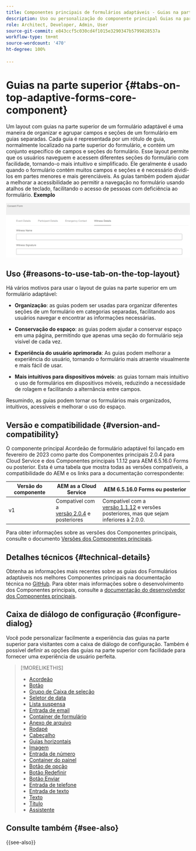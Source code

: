```yaml
---
title: Componentes principais de formulários adaptáveis - Guias na parte superior
description: Uso ou personalização do componente principal Guias na parte superior de formulários adaptáveis.
role: Architect, Developer, Admin, User
source-git-commit: e843ccf5c030cd4f1015e3290347b5799828537a
workflow-type: tm+mt
source-wordcount: '470'
ht-degree: 100%

---
```



# Guias na parte superior {#tabs-on-top-adaptive-forms-core-component}

Um layout com guias na parte superior de um formulário adaptável é uma maneira de organizar e agrupar campos e seções de um formulário em guias separadas. Cada guia é representada por um rótulo de guia, normalmente localizado na parte superior do formulário, e contém um conjunto específico de campos e seções do formulário. Esse layout permite que os usuários naveguem e acessem diferentes seções do formulário com facilidade, tornando-o mais intuitivo e simplificado. Ele geralmente é usado quando o formulário contém muitos campos e seções e é necessário dividi-los em partes menores e mais gerenciáveis. As guias também podem ajudar a melhorar a acessibilidade ao permitir a navegação no formulário usando atalhos de teclado, facilitando o acesso de pessoas com deficiência ao formulário.
**Exemplo**

![guias na parte superior](/help/adaptive-forms/assets/tabs.png)

## Uso {#reasons-to-use-tab-on-the-top-layout}

Há vários motivos para usar o layout de guias na parte superior em um formulário adaptável:

* **Organização**: as guias podem ser usadas para organizar diferentes seções de um formulário em categorias separadas, facilitando aos usuários navegar e encontrar as informações necessárias.

* **Conservação do espaço**: as guias podem ajudar a conservar espaço em uma página, permitindo que apenas uma seção do formulário seja visível de cada vez.

* **Experiência do usuário aprimorada**: As guias podem melhorar a experiência do usuário, tornando o formulário mais atraente visualmente e mais fácil de usar.

* **Mais intuitivos para dispositivos móveis**: as guias tornam mais intuitivo o uso de formulários em dispositivos móveis, reduzindo a necessidade de rolagem e facilitando a alternância entre campos.

Resumindo, as guias podem tornar os formulários mais organizados, intuitivos, acessíveis e melhorar o uso do espaço.

## Versão e compatibilidade {#version-and-compatibility}

O componente principal Acordeão de formulário adaptável foi lançado em fevereiro de 2023 como parte dos Componentes principais 2.0.4 para Cloud Service e dos Componentes principais 1.1.12 para AEM 6.5.16.0 Forms ou posterior. Esta é uma tabela que mostra todas as versões compatíveis, a compatibilidade do AEM e os links para a documentação correspondente:

| Versão do componente | AEM as a Cloud Service | AEM 6.5.16.0 Forms ou posterior |
|---|---|---|
| v1 | Compatível com a <br>[versão 2.0.4](/help/adaptive-forms/version.md) e posteriores | Compatível com a <br>[versão 1.1.12](/help/adaptive-forms/version.md) e versões posteriores, mas que sejam inferiores à 2.0.0. |

Para obter informações sobre as versões dos Componentes principais, consulte o documento [Versões dos Componentes principais](/help/adaptive-forms/version.md).

<!-- ## Sample Component Output {#sample-component-output}

To experience the Accordion Component as well as see examples of its configuration options as well as HTML and JSON output, visit the [Component Library](https://adobe.com/go/aem_cmp_library_accordion). -->

## Detalhes técnicos {#technical-details}

Obtenha as informações mais recentes sobre as guias dos Formulários adaptáveis nos melhores Componentes principais na documentação técnica no [GitHub](https://github.com/adobe/aem-core-forms-components/tree/master/ui.af.apps/src/main/content/jcr_root/apps/core/fd/components/form/tabsontop/v1/tabsontop). Para obter mais informações sobre o desenvolvimento dos Componentes principais, consulte a [documentação do desenvolvedor dos Componentes principais](/help/developing/overview.md).

## Caixa de diálogo de configuração {#configure-dialog}

Você pode personalizar facilmente a experiência das guias na parte superior para visitantes com a caixa de diálogo de configuração. Também é possível definir as opções das guias na parte superior com facilidade para fornecer uma experiência de usuário perfeita.

<!--

## Related article {#related-article}

* [Create a standalone Adaptive Form](https://experienceleague.adobe.com/docs/experience-manager-cloud-service/content/forms/adaptive-forms-authoring/authoring-adaptive-forms-core-components/create-an-adaptive-form-on-forms-cs/creating-adaptive-form-core-components.html)

-->


>[!MORELIKETHIS]
>
>* [Acordeão](/help/adaptive-forms/components/accordion.md)
>* [Botão](/help/adaptive-forms/components/button.md)
>* [Grupo de Caixa de seleção](/help/adaptive-forms/components/checkbox-group.md)
>* [Seletor de data](/help/adaptive-forms/components/date-picker.md)
>* [Lista suspensa](/help/adaptive-forms/components/drop-down.md)
>* [Entrada de email](/help/adaptive-forms/components/email-input.md)
>* [Container de formulário](/help/adaptive-forms/components/form-container.md)
>* [Anexo de arquivo](/help/adaptive-forms/components/file-attachment.md)
>* [Rodapé](/help/adaptive-forms/components/footer.md)
>* [Cabeçalho](/help/adaptive-forms/components/header.md)
>* [Guias horizontais](/help/adaptive-forms/components/horizontal-tabs.md)
>* [Imagem](/help/adaptive-forms/components/image.md)
>* [Entrada de número](/help/adaptive-forms/components/number-input.md)
>* [Container do painel](/help/adaptive-forms/components/panel-container.md)
>* [Botão de opção](/help/adaptive-forms/components/radio-button.md)
>* [Botão Redefinir](/help/adaptive-forms/components/reset-button.md)
>* [Botão Enviar](/help/adaptive-forms/components/submit-button.md)
>* [Entrada de telefone](/help/adaptive-forms/components/telephone-input.md)
>* [Entrada de texto](/help/adaptive-forms/components/text-input.md)
>* [Texto](/help/adaptive-forms/components/text.md)
>* [Título](/help/adaptive-forms/components/title.md)
>* [Assistente](/help/adaptive-forms/components/wizard.md)

## Consulte também {#see-also}


{{see-also}}